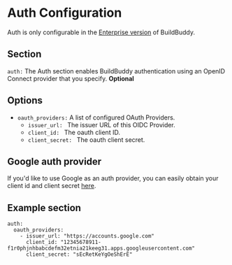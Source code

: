 <!--
{
  "name": "Auth",
  "category": "5eed3e2ace045b343fc0a328"
}
-->
# Auth Configuration

Auth is only configurable in the [Enterprise version](enterprise.md) of BuildBuddy.

## Section

```auth:``` The Auth section enables BuildBuddy authentication using an OpenID Connect provider that you specify. **Optional**


## Options
* ```oauth_providers:``` A list of configured OAuth Providers.
  * ```issuer_url: ``` The issuer URL of this OIDC Provider.
  * ```client_id: ``` The oauth client ID.
  * ```client_secret: ``` The oauth client secret.

## Google auth provider

If you'd like to use Google as an auth provider, you can easily obtain your client id and client secret [here](https://console.developers.google.com/apis/credentials).

## Example section

```
auth:
  oauth_providers:
    - issuer_url: "https://accounts.google.com"
      client_id: "12345678911-f1r0phjnhbabcdefm32etnia21keeg31.apps.googleusercontent.com"
      client_secret: "sEcRetKeYgOeShErE"
```